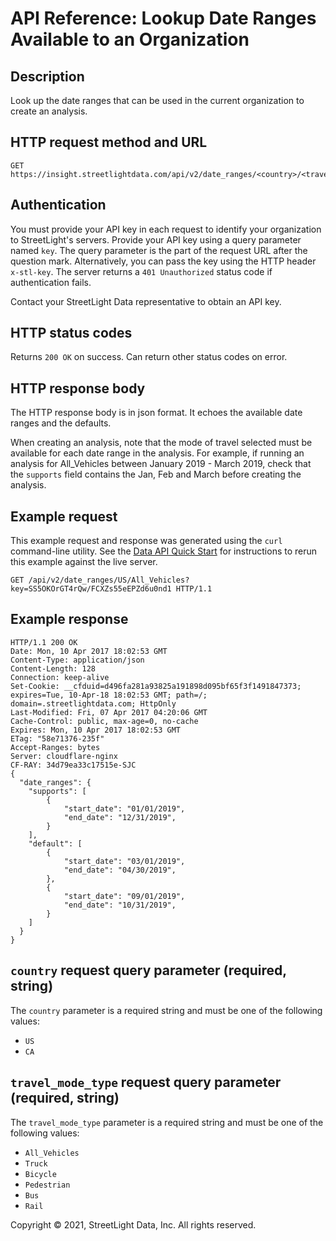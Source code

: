 # API Reference: Lookup Date Ranges Available to an Organization

## Description

Look up the date ranges that can be used in the current organization to create an analysis.

## HTTP request method and URL

    GET https://insight.streetlightdata.com/api/v2/date_ranges/<country>/<travel_mode_type>

## Authentication

You must provide your API key in each request to identify your organization to StreetLight's servers. Provide your API key using a query parameter named `key`. The query parameter is the part of the request URL after the question mark. Alternatively, you can pass the key using the HTTP header `x-stl-key`. The server returns a `401 Unauthorized` status code if authentication fails.

Contact your StreetLight Data representative to obtain an API key.

## HTTP status codes

Returns `200 OK` on success. Can return other status codes on error.

## HTTP response body

The HTTP response body is in json format. It echoes the available date ranges and the defaults.

When creating an analysis, note that the mode of travel selected must be available for each date range in the analysis. For example, if running an analysis for All_Vehicles between January 2019 - March 2019, check that the `supports` field contains the Jan, Feb and March before creating the analysis.

## Example request

This example request and response was generated using the `curl` command-line utility. See the [Data API Quick Start](../quickstart) for instructions to rerun this example against the live server.

    GET /api/v2/date_ranges/US/All_Vehicles?key=SS5OKOrGT4rQw/FCXZs55eEPZd6u0nd1 HTTP/1.1

## Example response

    HTTP/1.1 200 OK
    Date: Mon, 10 Apr 2017 18:02:53 GMT
    Content-Type: application/json
    Content-Length: 128
    Connection: keep-alive
    Set-Cookie: __cfduid=d496fa281a93825a191898d095bf65f3f1491847373; expires=Tue, 10-Apr-18 18:02:53 GMT; path=/; domain=.streetlightdata.com; HttpOnly
    Last-Modified: Fri, 07 Apr 2017 04:20:06 GMT
    Cache-Control: public, max-age=0, no-cache
    Expires: Mon, 10 Apr 2017 18:02:53 GMT
    ETag: "58e71376-235f"
    Accept-Ranges: bytes
    Server: cloudflare-nginx
    CF-RAY: 34d79ea33c17515e-SJC
    {
      "date_ranges": {
        "supports": [
            {
                "start_date": "01/01/2019",
                "end_date": "12/31/2019",
            }
        ],
        "default": [
            {
                "start_date": "03/01/2019",
                "end_date": "04/30/2019",
            },
            {
                "start_date": "09/01/2019",
                "end_date": "10/31/2019",
            }
        ]
      }
    }

## `country` request query parameter (required, string)

The `country` parameter is a required string and must be one of the following values:
- `US`
- `CA`

## `travel_mode_type` request query parameter (required, string)

The `travel_mode_type` parameter is a required string and must be one of the following values:
- `All_Vehicles`
- `Truck`
- `Bicycle`
- `Pedestrian`
- `Bus`
- `Rail`


Copyright &copy; 2021, StreetLight Data, Inc. All rights reserved.
